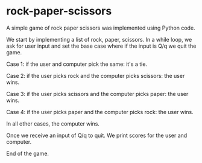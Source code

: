 # rock-paper-scissors
A simple game of rock paper scissors was implemented using Python code.

We start by implementing a list of rock, paper, scissors.
In a while loop, we ask for user input and set the base case where if the input is Q/q we quit the game. 

Case 1: if the user and computer pick the same: it's a tie.

Case 2: if the user picks rock and the computer picks scissors: the user wins.

Case 3: if the user picks scissors and the computer picks paper: the user wins.

Case 4: if the user picks paper and the computer picks rock: the user wins.

In all other cases, the computer wins.

Once we receive an input of Q/q to quit.
We print scores for the user and computer. 

End of the game. 
